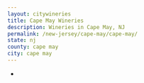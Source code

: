 ```yaml
---
layout: citywineries
title: Cape May Wineries
description: Wineries in Cape May, NJ
permalink: /new-jersey/cape-may/cape-may/
state: nj
county: cape may
city: cape may
---
```

-
